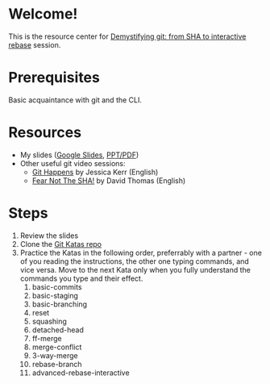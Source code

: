 # Welcome!
This is the resource center for [Demystifying git: from SHA to interactive rebase](https://summit2019.reversim.com/session/5c75adf7e037850017ca38cd) session. 

# Prerequisites
Basic acquaintance with git and the CLI.

# Resources
* My slides ([Google Slides](https://docs.google.com/presentation/d/1Uc6AWwLKDxu5_pK6SXdmG2yV5irXo0Yn1FyJVCAgjGI/edit?usp=sharing), [PPT/PDF](slides))
* Other useful git video sessions:
  * [Git Happens](https://www.youtube.com/watch?v=yCh6TSLIQBQ&feature=youtu.be) by Jessica Kerr (English)
  * [Fear Not The SHA!](https://www.youtube.com/watch?v=P6jD966jzlk&feature=youtu.be) by David Thomas (English)

# Steps
1. Review the slides
1. Clone the [Git Katas repo](https://github.com/praqma-training/git-katas)
1. Practice the Katas in the following order, preferrably with a partner - one of you reading the instructions, the other one typing commands, and vice versa. Move to the next Kata only when you fully understand the commands you type and their effect.
    1. basic-commits
    1. basic-staging
    1. basic-branching
    1. reset
    1. squashing
    1. detached-head
    1. ff-merge
    1. merge-conflict
    1. 3-way-merge
    1. rebase-branch
    1. advanced-rebase-interactive
    
